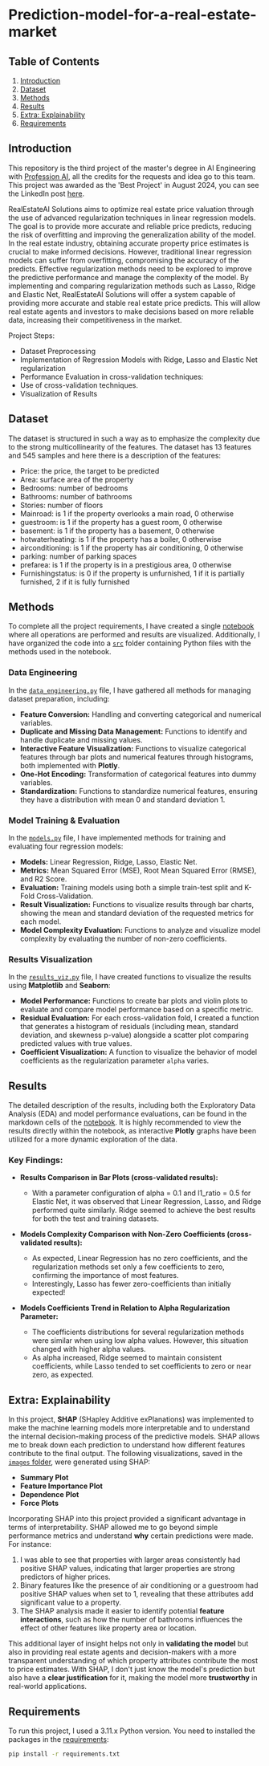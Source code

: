 # Prediction-model-for-a-real-estate-market

## Table of Contents
1. [Introduction](#introduction)
2. [Dataset](#dataset)
3. [Methods](#methods)
4. [Results](#results)
5. [Extra: Explainability](extra-explainability)
6. [Requirements](#requirements)


## Introduction

This repository is the third project of the master's degree in AI Engineering with [Profession AI](https://profession.ai), all the credits for the requests and idea go to this team. This project was awarded as the 'Best Project' in August 2024, you can see the LinkedIn post [here](https://www.linkedin.com/feed/update/urn:li:activity:7236997652976988160/).

RealEstateAI Solutions aims to optimize real estate price valuation through the use of advanced regularization techniques in linear regression models. The goal is to provide more accurate and reliable price predicts, reducing the risk of overfitting and improving the generalization ability of the model. In the real estate industry, obtaining accurate property price estimates is crucial to make informed decisions. However, traditional linear regression models can suffer from overfitting, compromising the accuracy of the predicts. Effective regularization methods need to be explored to improve the predictive performance and manage the complexity of the model. By implementing and comparing regularization methods such as Lasso, Ridge and Elastic Net, RealEstateAI Solutions will offer a system capable of providing more accurate and stable real estate price predicts. This will allow real estate agents and investors to make decisions based on more reliable data, increasing their competitiveness in the market.

Project Steps:
- Dataset Preprocessing
- Implementation of Regression Models with Ridge, Lasso and Elastic Net regularization
- Performance Evaluation in cross-validation techniques:
- Use of cross-validation techniques.
- Visualization of Results

## Dataset

The dataset is structured in such a way as to emphasize the complexity due to the strong multicollinearity of the features. The dataset has 13 features and 545 samples and here there is a description of the features:
- Price: the price, the target to be predicted
- Area: surface area of ​​the property
- Bedrooms: number of bedrooms
- Bathrooms: number of bathrooms
- Stories: number of floors
- Mainroad: is 1 if the property overlooks a main road, 0 otherwise
- guestroom: is 1 if the property has a guest room, 0 otherwise
- basement: is 1 if the property has a basement, 0 otherwise
- hotwaterheating: is 1 if the property has a boiler, 0 otherwise
- airconditioning: is 1 if the property has air conditioning, 0 otherwise
- parking: number of parking spaces
- prefarea: is 1 if the property is in a prestigious area, 0 otherwise
- Furnishingstatus: is 0 if the property is unfurnished, 1 if it is partially furnished, 2 if it is fully furnished

## Methods

To complete all the project requirements, I have created a single [notebook](prediction_model.ipynb) where all operations are performed and results are visualized. Additionally, I have organized the code into a [`src`](src/) folder containing Python files with the methods used in the notebook.

### Data Engineering

In the [`data_engineering.py`](src/data_engineering.py) file, I have gathered all methods for managing dataset preparation, including:

- **Feature Conversion:** Handling and converting categorical and numerical variables.
- **Duplicate and Missing Data Management:** Functions to identify and handle duplicate and missing values.
- **Interactive Feature Visualization:** Functions to visualize categorical features through bar plots and numerical features through histograms, both implemented with **Plotly**.
- **One-Hot Encoding:** Transformation of categorical features into dummy variables.
- **Standardization:** Functions to standardize numerical features, ensuring they have a distribution with mean 0 and standard deviation 1.

### Model Training & Evaluation

In the [`models.py`](src/models.py) file, I have implemented methods for training and evaluating four regression models:

- **Models:** Linear Regression, Ridge, Lasso, Elastic Net.
- **Metrics:** Mean Squared Error (MSE), Root Mean Squared Error (RMSE), and R2 Score.
- **Evaluation:** Training models using both a simple train-test split and K-Fold Cross-Validation.
- **Result Visualization:** Functions to visualize results through bar charts, showing the mean and standard deviation of the requested metrics for each model.
- **Model Complexity Evaluation:** Functions to analyze and visualize model complexity by evaluating the number of non-zero coefficients.

### Results Visualization

In the [`results_viz.py`](src/results_viz.py) file, I have created functions to visualize the results using **Matplotlib** and **Seaborn**:

- **Model Performance:** Functions to create bar plots and violin plots to evaluate and compare model performance based on a specific metric.
- **Residual Evaluation:** For each cross-validation fold, I created a function that generates a histogram of residuals (including mean, standard deviation, and skewness p-value) alongside a scatter plot comparing predicted values with true values.
- **Coefficient Visualization:** A function to visualize the behavior of model coefficients as the regularization parameter `alpha` varies.

## Results

The detailed description of the results, including both the Exploratory Data Analysis (EDA) and model performance evaluations, can be found in the markdown cells of the [notebook](prediction_model.ipynb). It is highly recommended to view the results directly within the notebook, as interactive **Plotly** graphs have been utilized for a more dynamic exploration of the data.

### Key Findings:

- **Results Comparison in Bar Plots (cross-validated results):**
    * With a parameter configuration of alpha = 0.1 and l1_ratio = 0.5 for Elastic Net, it was observed that Linear Regression, Lasso, and Ridge performed quite similarly. Ridge seemed to achieve the best results for both the test and training datasets.

- **Models Complexity Comparison with Non-Zero Coefficients (cross-validated results):**
    * As expected, Linear Regression has no zero coefficients, and the regularization methods set only a few coefficients to zero, confirming the importance of most features.
    * Interestingly, Lasso has fewer zero-coefficients than initially expected!

- **Models Coefficients Trend in Relation to Alpha Regularization Parameter:**
    * The coefficients distributions for several regularization methods were similar when using low alpha values. However, this situation changed with higher alpha values.
    * As alpha increased, Ridge seemed to maintain consistent coefficients, while Lasso tended to set coefficients to zero or near zero, as expected.


## Extra: Explainability

In this project, **SHAP** (SHapley Additive exPlanations) was implemented to make the machine learning models more interpretable and to understand the internal decision-making process of the predictive models. SHAP allows me to break down each prediction to understand how different features contribute to the final output. The following visualizations, saved in the [`images` folder](images/), were generated using SHAP:

- **Summary Plot**
- **Feature Importance Plot**
- **Dependence Plot**
- **Force Plots**

Incorporating SHAP into this project provided a significant advantage in terms of interpretability. SHAP allowed me to go beyond simple performance metrics and understand **why** certain predictions were made. For instance:
1. I was able to see that properties with larger areas consistently had positive SHAP values, indicating that larger properties are strong predictors of higher prices.
2. Binary features like the presence of air conditioning or a guestroom had positive SHAP values when set to 1, revealing that these attributes add significant value to a property.
3. The SHAP analysis made it easier to identify potential **feature interactions**, such as how the number of bathrooms influences the effect of other features like property area or location.
  
This additional layer of insight helps not only in **validating the model** but also in providing real estate agents and decision-makers with a more transparent understanding of which property attributes contribute the most to price estimates. With SHAP, I don't just know the model's prediction but also have a **clear justification** for it, making the model more **trustworthy** in real-world applications.

## Requirements

To run this project, I used a 3.11.x Python version. You need to installed the packages in the [requirements](requirements.txt):

```bash
pip install -r requirements.txt
